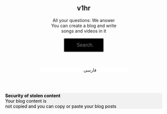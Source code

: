  
<html>
<script src="jshtml.js"></script>

<html>
<head>
</head>
<body>
<center>
<h2>
v1hr

</h2>
<p>
All your questions: We answer<br> You can create a blog and write <br> songs and videos in it





</p>
<meta name="viewport" content="width=device-width, initial-scale=1">
<head>
<center>
<style> 
input[type=text] {
width: 130px;
box-sizing: border-box;
border: 2px solid #ccc;
border-radius: 4px;
font-size: 16px;
background-color: white;
background-image: url('searchicon.png');
background-position: 10px 10px; 
background-repeat: no-repeat;
padding: 12px 30px 12px 40px;
transition: width .99s ease-in-out;
background-color:#000;
color:#fff;
}
input[type=text]:focus {
width: 100%;
}
transition: width 0.4s ease-in-out;
}
		
input[type=text]:focus {
width: 100%;
		}
</style>

<body>
		

		
<form>
<input type="text" name="search" placeholder="Search..">
</form>
		

<br>
<br>

<div style=" background:#fff; margin-left:0px; width:280px;"> 

<a href="v1hrfa.html" style="text-decoration:none;background:#fff; margin-left:40px; width:30px;"> 
فارسی
</a>



				



<a href="#" type="button" style="background-color:#F1F1F1; color:#000;">


</a>
</div>
<br>
<br> 
<br>


<div style=" background:#f1f1f1; color:#000; text-align: left; -webkit-touch-callout: none;     -webkit-user-select: none;  -moz-user-select: none;  -ms-user-select: none;user-select: none; ">
<p>
<b>
Security of stolen content
</b>
<br>
Your blog content is <br>not copied and you can copy or paste your blog posts

</p>





</div>





